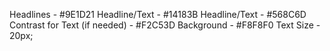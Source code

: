 Headlines - #9E1D21
Headline/Text - #14183B
Headline/Text - #568C6D
Contrast for Text (if needed) - #F2C53D
Background - #F8F8F0
Text Size - 20px;